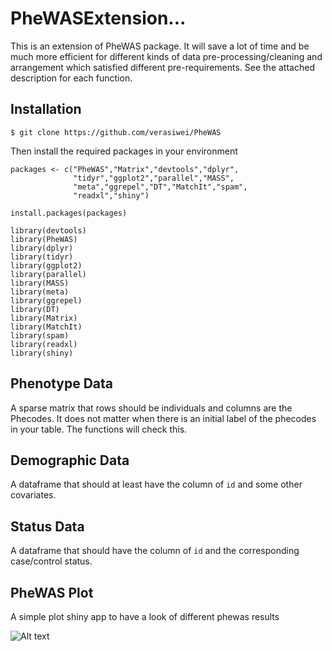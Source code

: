 # PheWASExtension...

This is an extension of PheWAS package. It will save a lot of time and be much more efficient for different kinds of data pre-processing/cleaning and arrangement which satisfied different pre-requirements. See the attached description for each function.

## Installation

```
$ git clone https://github.com/verasiwei/PheWAS
```

Then install the required packages in your environment

```
packages <- c("PheWAS","Matrix","devtools","dplyr",
              "tidyr","ggplot2","parallel","MASS",
              "meta","ggrepel","DT","MatchIt","spam",
              "readxl","shiny")

install.packages(packages)

library(devtools)
library(PheWAS)
library(dplyr)
library(tidyr)
library(ggplot2)
library(parallel)
library(MASS)
library(meta)
library(ggrepel)
library(DT)
library(Matrix)
library(MatchIt)
library(spam)
library(readxl)
library(shiny)

```

## Phenotype Data
A sparse matrix that rows should be individuals and columns are the Phecodes. It does not matter when there is an initial label of the phecodes in your table. The functions will check this. 

## Demographic Data
A dataframe that should at least have the column of `id` and some other covariates.

## Status Data
A dataframe that should have the column of `id` and the corresponding case/control status.

## PheWAS Plot
A simple plot shiny app to have a look of different phewas results

![Alt text](https://github.com/verasiwei/PheWASExtension/blob/master/phewas_example.png)




